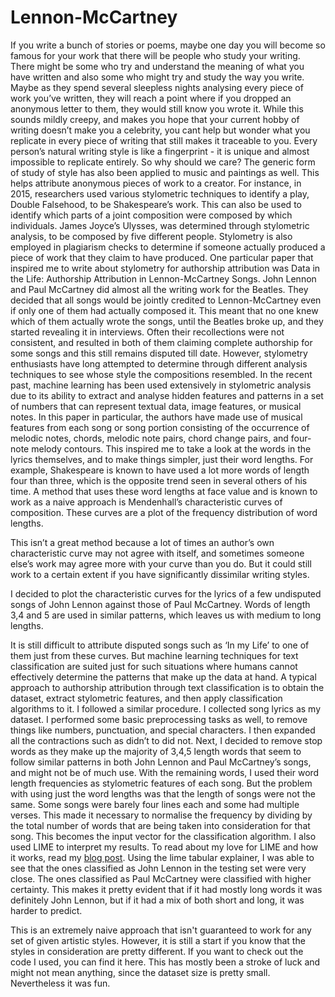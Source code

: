 # Lennon-McCartney

If you write a bunch of stories or poems, maybe one day you will become so famous for your work that there will be people who study your writing. There might be some who try and understand the meaning of what you have written and also some who might try and study the way you write. Maybe as they spend several sleepless nights analysing every piece of work you’ve written, they will reach a point where if you dropped an anonymous letter to them, they would still know you wrote it. While this sounds mildly creepy, and makes you hope that your current hobby of writing doesn’t make you a celebrity, you cant help but wonder what you replicate in every piece of writing that still makes it traceable to you. 
Every person’s natural writing style is like a fingerprint - it is unique and almost impossible to replicate entirely. So why should we care? The generic form of study of style has also been applied to music and paintings as well. This helps attribute anonymous pieces of work to a creator. For instance, in 2015, researchers used various stylometric techniques to identify a play, Double Falsehood, to be Shakespeare’s work.
This can also be used to identify which parts of a joint composition were composed by which individuals. James Joyce’s Ulysses, was determined through stylometric analysis, to be composed by five different people. 
Stylometry is also employed in plagiarism checks to determine if someone actually produced a piece of work that they claim to have produced.
One particular paper that inspired me to write about stylometry for authorship attribution was Data in the Life: Authorship Attribution in Lennon-McCartney Songs. John Lennon and Paul McCartney did almost all the writing work for the Beatles. They decided that all songs would be jointly credited to Lennon-McCartney even if only one of them had actually composed it. This meant that no one knew which of them actually wrote the songs, until the Beatles broke up, and they started revealing it in interviews. Often their recollections were not consistent, and resulted in both of them claiming complete authorship for some songs and this still remains disputed till date. However, stylometry enthusiasts have long attempted to determine through different analysis techniques to see whose style the compositions resembled. 
In the recent past, machine learning has been used extensively in stylometric analysis due to its ability to extract and analyse hidden features and patterns in a set of numbers that can represent textual data, image features, or musical notes. 
In this paper in particular, the authors have made use of musical features from each song or song portion consisting of the occurrence of melodic notes, chords, melodic note pairs, chord change pairs, and four-note melody contours. 
This inspired me to take a look at the words in the lyrics themselves, and to make things simpler, just their word lengths. For example, Shakespeare is known to have used a lot more words of length four than three, which is the opposite trend seen in several others of his time. 
A method that uses these word lengths at face value and is known to work as a naive approach is Mendenhall’s characteristic curves of composition. These curves are a plot of the frequency distribution of word lengths. 

This isn’t a great method because a lot of times an author’s own characteristic curve may not agree with itself, and sometimes someone else’s work may agree more with your curve than you do. But it could still work to a certain extent if you have significantly dissimilar writing styles.  

I decided to plot the characteristic curves for the lyrics of a few undisputed songs of John Lennon against those of Paul McCartney. Words of length 3,4 and 5 are used in similar patterns, which leaves us with medium to long lengths.

It is still difficult to attribute disputed songs such as ‘In my Life’ to one of them just from these curves. 
But machine learning techniques for text classification are suited just for such situations where humans cannot effectively determine the patterns that make up the data at hand. A typical approach to authorship attribution through text classification is to obtain the dataset, extract stylometric features, and then apply classification algorithms to it. I followed a similar procedure. I collected song lyrics as my dataset. I performed some basic preprocessing tasks as well, to remove things like numbers, punctuation, and special characters. I then expanded all the contractions such as didn’t to did not. Next, I decided to remove stop words as they make up the majority of 3,4,5 length words that seem to follow similar patterns in both John Lennon and Paul McCartney’s songs, and might not be of much use.  With the remaining words, I used their word length frequencies as stylometric features of each song. But the problem with using just the word lengths was that the length of songs were not the same. Some songs were barely four lines each and some had multiple verses. This made it necessary to normalise the frequency by dividing by the total number of words that are being taken into consideration for that song. This becomes the input vector for the classification algorithm.
I also used LIME to interpret my results. To read about my love for LIME and how it works, read my [blog post](https://web-crawler-blog.herokuapp.com/post/3/). 
Using the lime tabular explainer, I was able to see that the ones classified as John Lennon in the testing set were very close. The ones classified as Paul McCartney were classified with higher certainty. This makes it pretty evident that if it had mostly long words it was definitely John Lennon, but if it had a mix of both short and long, it was harder to predict. 

This is an extremely naive approach that isn't guaranteed to work for any set of given artistic styles. However, it is still a start if you know that the styles in consideration are pretty different.
If you want to check out the code I used, you can find it here. This has mostly been a stroke of luck and might not mean anything, since the dataset size is pretty small. Nevertheless it was fun. 
